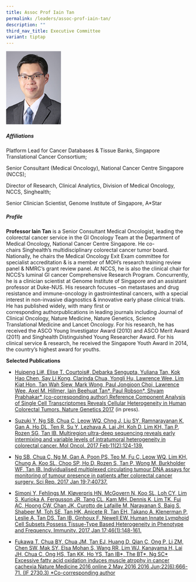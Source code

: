 ```yaml
---
title: Assoc Prof Iain Tan
permalink: /leaders/assoc-prof-iain-tan/
description: ""
third_nav_title: Executive Committee
variant: tiptap
---
```

<div class="isomer-image-wrapper">
<img style="width:150px" height="auto" width="100%" src="/images/Leaders/assoc-prof-tan-bee-huat.png">
</div>
<h5>Affiliations</h5>
<p>Platform Lead&nbsp;for&nbsp;Cancer Databases &amp; Tissue Banks, Singapore
Translational Cancer Consortium;&nbsp;</p>
<p>Senior Consultant (Medical Oncology), National Cancer Centre Singapore
(NCCS);&nbsp;</p>
<p>Director of Research, Clinical Analytics, Division of Medical Oncology,
NCCS,&nbsp;Singhealth;&nbsp;</p>
<p>Senior Clinician Scientist, Genome Institute of Singapore, A*Star&nbsp;</p>
<h5>Profile</h5>
<p><strong>Professor Iain Tan</strong> is a Senior Consultant Medical Oncologist,
leading the colorectal cancer service in the GI Oncology Team at the Department
of Medical Oncology, National Cancer Centre Singapore. He co- chairs&nbsp;Singhealth’s&nbsp;multidisciplinary
colorectal cancer&nbsp;tumor&nbsp;board. Nationally, he chairs the Medical
Oncology Exit Exam committee for specialist accreditation &amp; is a member
of MOH’s research training review panel &amp; NMRC’s grant review panel.
At NCCS, he is also the clinical chair for NCCS’s luminal GI cancer Comprehensive
Research Program. Concurrently, he is a clinician scientist at Genome Institute
of Singapore and an assistant professor at Duke-NUS. His research focuses
–on metastases and drug resistance and immune-oncology in gastrointestinal
cancers, with a special interest in non-invasive diagnostics &amp; innovative
early phase clinical trials. He has published widely, with many first or
corresponding&nbsp;authorpublications&nbsp;in leading journals including
Journal of Clinical Oncology, Nature Medicine, Nature Genetics, Science
Translational&nbsp;Medicine&nbsp;and Lancet Oncology. For his research,
he has received the ASCO Young Investigator Award (2010) and ASCO Merit
Award (2011) and&nbsp;Singhealth&nbsp;Distinguished Young Researcher Award.
For his clinical service &amp; research, he received the Singapore Youth
Award in 2014, the country’s highest award for youths.&nbsp;</p>
<p><strong>Selected Publications</strong>&nbsp;</p>
<ul data-tight="true" class="tight">
<li>
<p><a href="https://www.nature.com/articles/ng.3818" rel="noopener noreferrer nofollow" target="_blank"><u>Huipeng Li#, Elise T. Courtois#, Debarka Sengupta, Yuliana Tan, Kok Hao Chen, Say Li Kong, Clarinda Chua, Yongli Hu, Lawrence Wee, Lim Kiat Hon, Tan Wah Siew, Mark Wong, Paul Jongjoon Choi, Lawrence Wee, Axel M. Hillmer, Iain Beehuat Tan*, Paul Robson*, Shyam Prabhakar* (co-corresponding author) Reference Component Analysis of Single Cell Transcriptomes Reveals Cellular Heterogeneity in Human Colorectal Tumors. Nature Genetics 2017</u></a>&nbsp;(in&nbsp;press).&nbsp;</p>
</li>
<li>
<p><a href="https://pubmed.ncbi.nlm.nih.gov/28145097/" rel="noopener noreferrer nofollow" target="_blank">Suzuki Y, Ng SB, Chua C, Leow WQ, Chng J, Liu SY, Ramnarayanan K, Gan A, Ho DL, Ten R, Su Y, Lezhava A, Lai JH, Koh D, Lim KH, Tan P, Rozen SG, Tan IB. Multiregion ultra-deep sequencing reveals early intermixing and variable levels of intratumoral heterogeneity in colorectal cancer. Mol Oncol. 2017 Feb;11(2):124-139.</a>&nbsp;</p>
</li>
<li>
<p><a href="https://www.ncbi.nlm.nih.gov/pmc/articles/PMC5244357/" rel="noopener noreferrer nofollow" target="_blank">Ng SB, Chua C, Ng M, Gan A, Poon PS, Teo M, Fu C, Leow WQ, Lim KH, Chung A, Koo SL, Choo SP, Ho D, Rozen S, Tan P, Wong M, Burkholder WF, Tan IB. Individualised multiplexed circulating tumour DNA assays for monitoring of tumour presence in patients after colorectal cancer surgery. Sci Rep. 2017 Jan 19;7:40737.</a>&nbsp;</p>
</li>
<li>
<p><a href="https://pubmed.ncbi.nlm.nih.gov/27986455/" rel="noopener noreferrer nofollow" target="_blank">Simoni Y, Fehlings M, Kløverpris HN, McGovern N, Koo SL, Loh CY, Lim S, Kurioka A, Fergusson JR, Tang CL, Kam MH, Dennis K, Lim TK, Fui AC, Hoong CW, Chan JK, Curotto de Lafaille M, Narayanan S, Baig S, Shabeer M, Toh SE, Tan HK, Anicete R, Tan EH, Takano A, Klenerman P, Leslie A, Tan DS, Tan IB, Ginhoux F, Newell EW. Human Innate Lymphoid Cell Subsets Possess Tissue-Type Based Heterogeneity in Phenotype and Frequency. Immunity. 2017 Jan 17;46(1):148-161.</a>&nbsp;</p>
</li>
<li>
<p><a href="https://pubmed.ncbi.nlm.nih.gov/27135739/" rel="noopener noreferrer nofollow" target="_blank">Fukawa T, Chua BY, Chua JM, Tan EJ, Huang D, Qian C, Ong P, Li ZM, Chen SW, Mak SY, Elsa Mohan S, Wang RR, Lim WJ, Kanayama H, Lai JH, Chua C, Ong HS, Tan KK, Ho YS, Tan IB*, The BT*, Ng SC* Excessive fatty acid oxidation induces muscle atrophy in cancer cachexia Nature Medicine 2016 online 2 May 2016 2016 Jun;22(6):666-71. (IF 2730.3) *Co-corresponding author</a>
</p>
</li>
</ul>
<p></p>